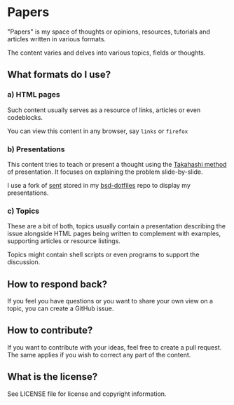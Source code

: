 # Papers

"Papers" is my space of thoughts or opinions, resources, tutorials and 
articles written in various formats.

The content varies and delves into various topics, fields or thoughts.

## What formats do I use?

### a) HTML pages

Such content usually serves as a resource of links, articles or even codeblocks.

You can view this content in any browser, say `links` or `firefox`

### b) Presentations

This content tries to teach or present a thought using the [Takahashi method](https://en.wikipedia.org/wiki/Takahashi_method)
of presentation. It focuses on explaining the problem slide-by-slide.

I use a fork of [sent](https://tools.suckless.org/sent/) stored in 
my [bsd-dotfiles](https://github.com/zaklaus/bsd-dotfiles/) repo to display my presentations.

### c) Topics

These are a bit of both, topics usually contain a presentation describing the issue
alongside HTML pages being written to complement with examples, supporting articles
or resource listings.

Topics might contain shell scripts or even programs to support the discussion.

## How to respond back?

If you feel you have questions or you want to share your own view on a topic,
you can create a GitHub issue.

## How to contribute?

If you want to contribute with your ideas, feel free to create a pull request.
The same applies if you wish to correct any part of the content.

## What is the license?

See LICENSE file for license and copyright information.

